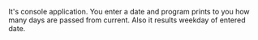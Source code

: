 It's console application. 
You enter a date and program prints to you how many days are passed from current. 
Also it results weekday of entered date.
